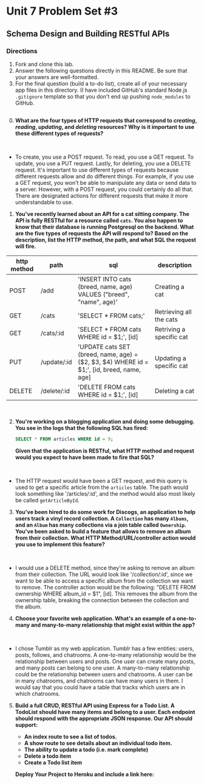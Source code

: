 # Unit 7 Problem Set #3
## Schema Design and Building RESTful APIs

### Directions
1. Fork and clone this lab.
2. Answer the following questions directly in this README. Be sure that your answers are well-formatted. 
3. For the final question (build a to-do list), create all of your necessary app files in this directory. (I have included GitHub's standard Node.js `.gitignore` template so that you don't end up pushing `node_modules` to GitHub. 

## 

0. **What are the four types of HTTP requests that correspond to _creating_, _reading_, _updating_, and _deleting_ resources? Why is it important to use these different types of requests?**
<br>

- To create, you use a POST request. To read, you use a GET request. To update, you use a PUT request. Lastly, for deleting, you use a DELETE request. It's important to use different types of requests because different requests allow and do different things. For example, if you use a GET request, you won't be able to manipulate any data or send data to a server. However, with a POST request, you could certainly do all that. There are designated actions for different requests that make it more understandable to use.


1. **You've recently learned about an API for a cat sitting company. The API is fully RESTful for a resource called `cats`. You also happen to know that their database is running Postgresql on the backend. What are the five types of requests the API will respond to? Based on the description, list the HTTP method, the path, and what SQL the request will fire.**

| http method  |  path |  sql | description |
|---|---|---|---|
| POST | /add | 'INSERT INTO cats (breed, name, age) VALUES ("breed", "name", age)' | Creating a cat |
| GET | /cats | 'SELECT * FROM cats;' | Retrieving all the cats |
| GET | /cats/:id | 'SELECT * FROM cats WHERE id = $1;', [id] | Retriving a specific cat |
| PUT | /update/:id | 'UPDATE cats SET (breed, name, age) = ($2, $3, $4) WHERE id = $1;', [id, breed, name, age] | Updating a specific cat |
| DELETE | /delete/:id | 'DELETE FROM cats WHERE id = $1;', [id] | Deleting a cat |

<br>


2. **You're working on a blogging application and doing some debugging. You see in the logs that the following SQL has fired:**

   ```sql
   SELECT * FROM articles WHERE id = 9;
   ```

   **Given that the application is RESTful, what HTTP method and request would you expect to have been made to fire that SQL?**
<br>

- The HTTP request would have been a GET request, and this query is used to get a specific article from the `articles` table. The path would look something like '/articles/:id', and the method would also most likely be called `getArticleById`. 


3. **You've been hired to do some work for Discogs, an application to help users track a vinyl record collection. A `Collection` has many `Albums`, and an `Album` has many collections via a join table called `Ownership`. You've been asked to build a feature that allows to remove an album from their collection. What HTTP Method/URL/controller action would you use to implement this feature?**
<br>

- I would use a DELETE method, since they're asking to remove an album from their collection. The URL would look like '/collection/:id', since we want to be able to access a specific album from the collection we want to remove. The controller action would be the following:
"DELETE FROM ownership WHERE album_id = $1", [id]. This removes the album from the ownership table, breaking the connection between the collection and the album.


4. **Choose your favorite web application. What's an example of a one-to-many and many-to-many relationship that might exist within the app?**
<br>

- I chose Tumblr as my web application. Tumblr has a few entities: users, posts, follows, and chatrooms. A one-to-many relationship would be the relationship between users and posts. One user can create many posts, and many posts can belong to one user. A many-to-many relationship could be the relationship between users and chatrooms. A user can be in many chatrooms, and chatrooms can have many users in them. I would say that you could have a table that tracks which users are in which chatrooms.

5. **Build a full CRUD, RESTful API using Express for a Todo List. A TodoList should have many items and belong to a user. Each endpoint should respond with the appropriate JSON response. Our API should support:**
   * **An index route to see a list of todos.**
   * **A show route to see details about an individual todo item.**
   * **The ability to update a todo (i.e. mark complete)**
   * **Delete a todo item**
   * **Create a Todo list item**

   **Deploy Your Project to Heroku and include a link here:**
